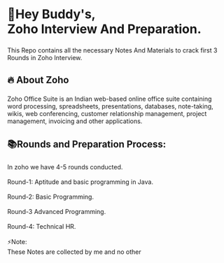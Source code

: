 <h1 align="left">👋Hey Buddy's, <br> Zoho Interview And Preparation.</h1>

###

<p align="left">This Repo contains all the necessary Notes And Materials to crack first 3 Rounds in Zoho Interview.</p>

###

<h2 align="left">🔥 About Zoho</h2>

###

<p align="left">Zoho Office Suite is an Indian web-based online office suite containing word processing, spreadsheets, presentations, databases, note-taking, wikis, web conferencing, customer relationship management, project management, invoicing and other applications.</p>

###

<h2 align="left">📚Rounds and Preparation Process:</h2>

###

<p align="left">In zoho we have 4-5 rounds conducted.<br><br>Round-1: Aptitude and basic programming in Java.<br><br>Round-2: Basic Programming.<br><br>Round-3 Advanced Programming.<br><br>Round-4: Technical HR.<br><br>⚡Note:<br>    These Notes are collected by me and no other</p>

###
